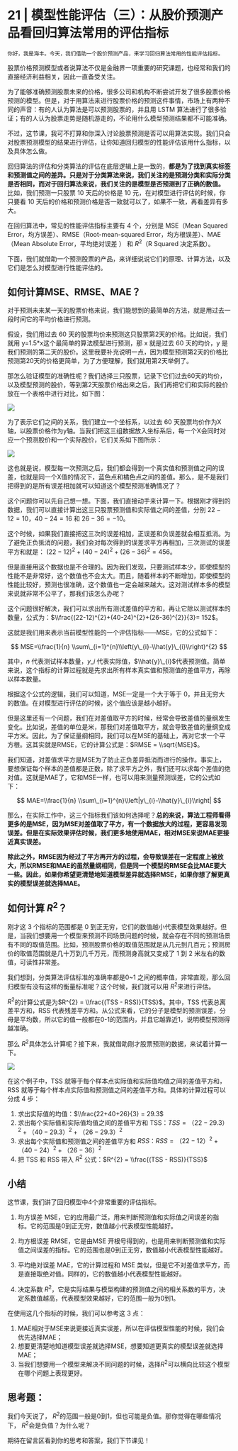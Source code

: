 # 21 | 模型性能评估（三）：从股价预测产品看回归算法常用的评估指标

    你好，我是海丰。今天，我们借助一个股价预测产品，来学习回归算法常用的性能评估指标。

股票价格预测模型或者说算法不仅是金融界一项重要的研究课题，也经常和我们的直接经济利益相关，因此一直备受关注。

为了能够准确预测股票未来的价格，很多公司和机构不断尝试开发了很多股票价格预测的模型。但是，对于用算法来进行股票价格的预测这件事情，市场上有两种不同的声音：有的人认为算法是可以预测股票的，并且用 LSTM 算法进行了很多验证；有的人认为股票走势是随机游走的，不论用什么模型预测结果都不可能准确。

不过，这节课，我可不打算和你深入讨论股票预测是否可以用算法实现。我们只会对股票预测模型的结果进行评估，让你知道回归模型的性能评估该用什么指标，以及具体怎么做。

回归算法的评估和分类算法的评估在底层逻辑上是一致的，**都是为了找到真实标签和预测值之间的差异。只是对于分类算法来说，我们关注的是预测分类和实际分类是否相同，而对于回归算法来说，我们关注的是模型是否预测到了正确的数值。** 比如，我们预测一只股票 10 天后的价格是 10 元，在对模型进行评估的时候，你只要看 10 天后的价格和预测价格是否一致就可以了，如果不一致，再看差异有多大。

在回归算法中，常见的性能评估指标主要有 4 个，分别是 MSE（Mean Squared Error，均方误差）、RMSE（Root-mean-squared Error，均方根误差）、MAE（Mean Absolute Error，平均绝对误差 ） 和 $R^2$（R Squared 决定系数）。

下面，我们就借助一个预测股票的产品，来详细说说它们的原理、计算方法，以及它们是怎么对模型进行性能评估的。

## 如何计算MSE、RMSE、MAE？

对于预测未来某一天的股票价格来说，我们能想到的最简单的方法，就是用过去一段时间它的平均价格进行预测。

假设，我们用过去 60 天的股票均价来预测这只股票第2天的价格。比如说，我们就用 y=1.5\*x这个最简单的算法模型进行预测，那 x 就是过去 60 天的均价，y 是我们预测的第二天的股价。这里我要补充说明一点，因为模型预测第2天的价格比预测第20天的价格更简单，为了方便理解，我们就用第2天举例了。

那怎么验证模型的准确性呢？我们选择三只股票，记录下它们过去60天的均价，以及模型预测的股价，等到第2天股票价格出来之后，我们再把它们和实际的股价放在一个表格中进行对比，如下图：

![](https://static001.geekbang.org/resource/image/0a/5e/0a9d16cce9612212086f9cbdb2f7765e.jpeg)

为了表示它们之间的关系，我们建立一个坐标系，以过去 60 天股票均价作为X轴，以股票价格作为y轴。当我们把这三组数据放入坐标系后，每一个X会同时对应一个预测股价和一个实际股价，它们关系如下图所示：

![](https://static001.geekbang.org/resource/image/76/f0/7630eeb5b8383a5b8fyy710497db89f0.jpeg)

这也就是说，模型每一次预测之后，我们都会得到一个真实值和预测值之间的误差，也就是同一个X值的情况下，蓝色点和橘色点之间的差值。那么，是不是我们把得到的是所有误差相加就可以知道这个模型预测准确情况了？

这个问题你可以先自己想一想。下面，我们直接动手来计算一下。根据刚才得到的数据，我们可以直接计算出这三只股票预测值和实际值之间的差值，分别 $22-12=10$，$40-24=16$ 和 $26-36=-10$。

这个时候，如果我们直接把这三次的误差相加，正误差和负误差就会相互抵消。为了避免正负抵消的问题，我们会对每次得到的误差求平方再相加，三次测试的误差平方和就是： $(22-12)^{2}+(40-24)^{2}+(26-36)^{2}= 456$。

但是直接用这个数据也是不合理的。因为我们发现，只要测试样本少，即使模型的性能不是非常好，这个数值也不会太大。而且，随着样本的不断增加，即使模型的性能比较好，预测也很准确，这个数值也一定会越来越大。这对测试样本多的模型来说就非常不公平了，那我们该怎么办呢？

这个问题很好解决，我们可以求出所有测试差值的平方和，再让它除以测试样本的数量，公式为：$\\frac{(22-12)^{2}+(40-24)^{2}+(26-36)^{2}}{3}= 152$。

这就是我们用来表示当前模型性能的一个评估指标——MSE，它的公式如下：

$$  
MSE=\\frac{1}{n} \\sum\_{i=1}^{n}\\left(y\_{i}-\\hat{y}\_{i}\\right)^{2}  
$$

其中，$n$ 代表测试样本数量，$y\_i$ 代表实际值，$\\hat{y}\_{i}$代表预测值。简单来说，这个指标的计算过程就是先求出所有样本真实值和预测值的差值平方，再除以样本数量。

根据这个公式的逻辑，我们可以知道，MSE一定是一个大于等于 0，并且无穷大的数值。在对模型进行评估的时候，这个值应该是越小越好。

但是这里还有一个问题，我们在对差值取平方的时候，经常会导致差值的量纲发生变化。比如说，差值的单位是米，那我们对差值取平方，就会导致差值的量纲变成平方米。因此，为了保证量纲相同，我们可以在MSE的基础上，再对它求一个平方根。这其实就是RMSE，它的计算公式是：$RMSE = \\sqrt{MSE}$。

我们知道，对差值求平方是MSE为了防止正负差异抵消而进行的操作。事实上，要想保证每个样本的差值都是正数，除了求平方之外，我们还可以求每个差值的绝对值。这就是MAE了，它和MSE一样，也可以用来测量预测误差，它的公式如下：

$$  
MAE=\\frac{1}{n} \\sum\_{i=1}^{n}\\left|y\_{i}-\\hat{y}\_{i}\\right|  
$$

那么，在实际工作中，这三个指标我们该如何选择呢？**总的来说，算法工程师看得更多的是MSE，因为MSE对差值取了平方，有一个数据放大的过程，更容易发现误差。但是在实际效果评估时候，我们更多地使用MAE，相对MSE来说MAE更接近真实误差。**

**除此之外，RMSE因为经过了平方再开方的过程，会导致误差在一定程度上被放大，所以RMSE和MAE的虽然量纲相同，但是同一个模型的RMSE会比MAE要大一些。因此，如果你希望更清楚地知道模型差异就选择RMSE，如果你想了解更真实的模型误差就选择MAE。**

## 如何计算 $R^2$？

刚才这 3 个指标的范围都是 0 到正无穷，它们的数值越小代表模型效果越好。但是，当我们想要用一个模型来预测不同场景问题的时候，就会存在不同的预测场景有不同的取值范围。比如，预测股票价格的取值范围就是从几元到几百元；预测房价的取值范围就是几十万到几千万元，而预测身高就又变成了 1 到 2 米左右的数值，可读性非常差。

我们想到，分类算法评估标准的准确率都是0~1 之间的概率值，非常直观，那么回归模型有没有这样的衡量标准呢？这个时候，我们就可以用 $R^2$来进行评估。

$R^2$的计算公式是为$R^{2} = \\frac{(TSS - RSS)}{TSS}$。其中，TSS 代表总离差平方和，RSS 代表残差平方和。从公式来看，它的分子是模型的预测误差，分母是平均数，所以它的值一般都在0-1的范围内，并且它越靠近1，说明模型预测得越准确。

那么 $R^2$具体怎么计算呢？接下来，我就借助刚才股票预测的数据，来试着计算一下。

![](https://static001.geekbang.org/resource/image/76/f0/7630eeb5b8383a5b8fyy710497db89f0.jpeg)

在这个例子中，TSS 就等于每个样本点实际值和实际值均值之间的差值平方和，RSS 就等于每个样本点实际值和预测值之间的差值平方和。具体的计算过程可以分成 4 步：

1.  求出实际值的均值：$\\frac{22+40+26}{3} = 29.3$
2.  求出每个实际值和实际值均值之间的差值平方和 TSS：$TSS = （22-29.3）^{2}+（40-29.3）^{2}+（26-29.3）^{2}$
3.  求出每个实际值和预测值之间的差值平方和 $RSS：RSS = （22-12）^{2}+（40-24）^{2}+（26-36）^{2}$
4.  把 TSS 和 RSS 带入 $R^2$ 公式：$R^{2} = \\frac{(TSS - RSS)}{TSS}$

## 小结

这节课，我们讲了回归模型中4个非常重要的评估指标。

1.  均方误差 MSE，它的应用最广泛，用来判断预测值和实际值之间误差的指标。它的范围是0到正无穷，数值越小代表模型性能越好。
    
2.  均方根误差 RMSE，它是由MSE 开根号得到的，也是用来判断预测值和实际值之间误差的指标。它的范围也是0到正无穷，数值越小代表模型性能越好。
    
3.  平均绝对误差 MAE，它的计算过程和 MSE 类似，但是它不对差值求平方，而是直接取绝对值。同样的，它的数值越小代表模型性能越好。
    
4.  决定系数 $R^2$，它是实际结果与模型构建的预测值之间的相关系数的平方，决定系数值越高，代表模型效果越好，它的范围一般为0到1。
    

在使用这几个指标的时候，我们可以参考这 3 点：

1.  MAE相对于MSE来说更接近真实误差，所以在评估模型性能的时候，我们会优先选择MAE；
2.  想要更清楚地知道模型误差就选择MSE，想要知道更真实的模型误差就选择MAE；
3.  当我们想要用一个模型来解决不同问题的时候，选择$R^2$可以横向比较这个模型在哪个问题上表现更好。

## 思考题：

我们今天说了， $R^2$的范围一般是0到1，但也可能是负值。那你觉得在哪些情况下， $R^2$会是负值？为什么呢？

期待在留言区看到你的思考和答案，我们下节课见！
    